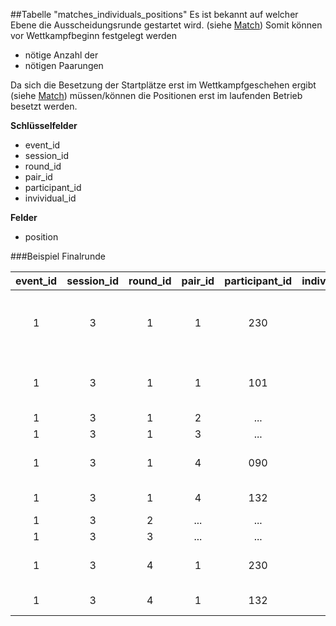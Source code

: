 ##Tabelle "matches_individuals_positions"
Es ist bekannt auf welcher Ebene die Ausscheidungsrunde gestartet wird. (siehe [Match])
Somit können vor Wettkampfbeginn festgelegt werden
* nötige Anzahl der 
* nötigen Paarungen

Da sich die Besetzung der Startplätze erst im Wettkampfgeschehen ergibt (siehe [Match]) müssen/können die Positionen erst im laufenden Betrieb besetzt werden.

**Schlüsselfelder**
* event_id
* session_id
* round_id
* pair_id
* participant_id
* invividual_id

**Felder**
* position

###Beispiel Finalrunde

event_id|session_id|round_id|pair_id|participant_id|individual_id|position|Beschreibung
:------:|:--------:|:------:|:-----:|:------------:|:-----------:|:------:|:-----------
1|3|1|1|230|2|1A|Nach zwei Qualifikationsrunden tritt Starter 230.2 im ersten Match (Viertelfinale) gegen
1|3|1|1|101|1|1B|Starter 101.1 auf Schreibe 1 an. "230.2" steht links "101.1" steht rechts
1|3|1|2|...|...|...|Zweites Paar
1|3|1|3|...|...|...|Drittes Paar
1|3|1|4|090|1|6a|Als viertes Paar treffen auf Scheibe 6 Starter 090.1
1|3|1|4|132|1|6b|und Starter 132.1 aufeinander
1|3|2|...|...|...|...|Halbfinale
1|3|3|...|...|...|...|Bronze-Finale
1|3|4|1|230|2|5|Im Gold-Finale treffen "230.2" (auf Scheibe 5)
1|3|4|1|132|1|6|und Starter 132.1 aufeinander

[Match]: kapitel_08_match.md "Match-Runden"
